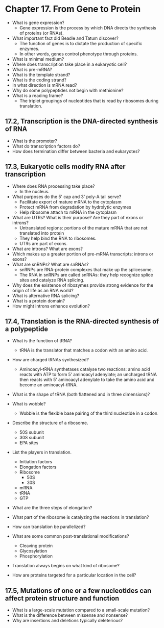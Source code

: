 # Chapter 17. From Gene to Protein

- What is gene expression?
  - Gene expression is the process by which DNA directs the synthesis of proteins (or RNAs).
- What important fact did Beadle and Tatum discover?
  - The function of genes is to dictate the production of specific enzymes.
  - In other words, genes control phenotype through proteins.
- What is minimal medium?
- Where does transcription take place in a eukaryotic cell?
- What is pre-mRNA?
- What is the template strand?
- What is the coding strand?
- In what direction is mRNA read?
- Why do some polypeptides not begin with methionine?
- What is a reading frame?
  - The triplet groupings of nucleotides that is read by ribosomes during translation.

## 17.2, Transcription is the DNA-directed synthesis of RNA
- What is the promoter?
- What do transcription factors do?
- How does termination differ between bacteria and eukaryotes?

## 17.3, Eukaryotic cells modify RNA after transcription
- Where does RNA processing take place?
  - In the nucleus.
- What purposes do the 5' cap and 3' poly-A tail serve?
  - Facilitate export of mature mRNA to the cytoplasm
  - Protect mRNA from degradation by hydrolytic enzymes
  - Help ribosome attach to mRNA in the cytoplasm
- What are UTRs? What is their purpose? Are they part of exons or introns?
  - Untranslated regions: portions of the mature mRNA that are not translated into protein
  - They help bind the RNA to ribosomes.
  - UTRs are part of exons.
- What are introns? What are exons?
- Which makes up a greater portion of pre-mRNA transcripts: introns or exons?
- What are snRNPs? What are snRNAs?
  - snRNPs are RNA-protein complexes that make up the splicesome.
  - The RNA in snRNPs are called snRNAs: they help recognize splice sites and catalyze RNA splicing.
- Why does the existence of ribozymes provide strong evidence for the origin of life as an RNA world?
- What is alternative RNA splicing?
- What is a protein domain?
- How might introns enhance evolution?

## 17.4, Translation is the RNA-directed synthesis of a polypeptide

- What is the function of tRNA?
  - tRNA is the translator that matches a codon with an amino acid.
- How are charged tRNAs synthesized?
  - Aminoacyl-tRNA synthetases catalyse two reactions: amino acid reacts with ATP to form 5' aminoacyl adenylate; an uncharged tRNA then reacts with 5' aminoacyl adenylate to take the amino acid and become an aminoacyl-tRNA.
- What is the shape of tRNA (both flattened and in three dimensions)?
- What is wobble?
  - Wobble is the flexible base pairing of the third nucleotide in a codon.
- Describe the structure of a ribosome.
  - 50S subunit
  - 30S subunit
  - EPA sites
- List the players in translation.
  - Initiation factors
  - Elongation factors
  - Ribosome
    - 50S
    - 30S
  - mRNA
  - tRNA
  - GTP
- What are the three steps of elongation?
- What part of the ribosome is catalyzing the reactions in translation?

- How can translation be parallelized?
- What are some common post-translational modifications?
  - Cleaving protein
  - Glycosylation
  - Phosphorylation
- Translation always begins on what kind of ribosome?
- How are proteins targeted for a particular location in the cell?

## 17.5, Mutations of one or a few nucleotides can affect protein structure and function
- What is a large-scale mutation compared to a small-scale mutation?
- What is the difference between missense and nonsense?
- Why are insertions and deletions typically deleterious?
